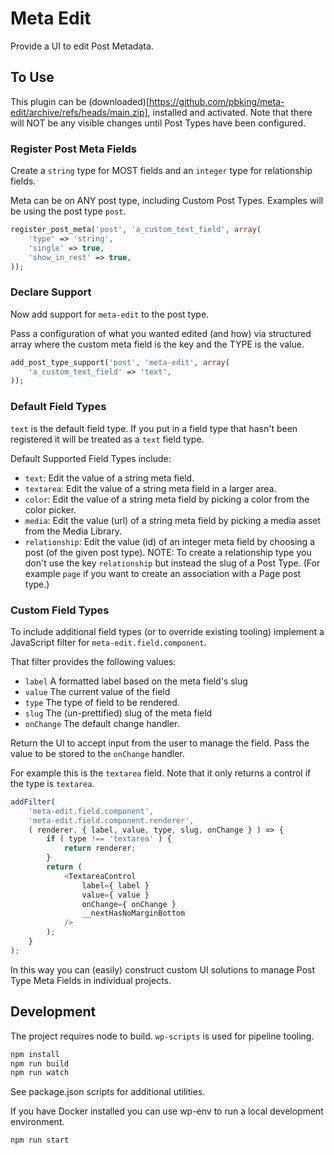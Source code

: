 # Meta Edit

Provide a UI to edit Post Metadata.

## To Use

This plugin can be (downloaded)[https://github.com/pbking/meta-edit/archive/refs/heads/main.zip], installed and activated. 
Note that there will NOT be any visible changes until Post Types have been configured.

### Register Post Meta Fields  

Create a `string` type for MOST fields and an `integer` type for relationship fields.

Meta can be on ANY post type, including Custom Post Types.  Examples will be using the post type `post`.

```php
register_post_meta('post', 'a_custom_text_field', array(
	'type' => 'string',
	'single' => true,
	'show_in_rest' => true,
));
```

### Declare Support

Now add support for `meta-edit` to the post type.

Pass a configuration of what you wanted edited (and how) via structured array where the custom meta field is the key and the TYPE is the value.

```php
add_post_type_support('post', 'meta-edit', array(
	'a_custom_text_field' => 'text',
));
```

### Default Field Types

`text` is the default field type.  If you put in a field type that hasn't been registered it will be treated as a `text` field type.

Default Supported Field Types include:

* `text`: Edit the value of a string meta field.
* `textarea`: Edit the value of a string meta field in a larger area.
* `color`: Edit the value of a string meta field by picking a color from the color picker.
* `media`: Edit the value (url) of a string meta field by picking a media asset from the Media Library.
* `relationship`: Edit the value (id) of an integer meta field by choosing a post (of the given post type).  NOTE: To create a relationship type you don't use the key `relationship` but instead the slug of a Post Type.  (For example `page` if you want to create an association with a Page post type.)

### Custom Field Types

To include additional field types (or to override existing tooling) implement a JavaScript filter for `meta-edit.field.component`. 

That filter provides the following values:
* `label` A formatted label based on the meta field's slug
* `value` The current value of the field
* `type` The type of field to be rendered. 
* `slug` The (un-prettified) slug of the meta field
* `onChange` The default change handler.

Return the UI to accept input from the user to manage the field.  Pass the value to be stored to the `onChange` handler.

For example this is the `textarea` field. Note that it only returns a control if the type is `textarea`.

```javascript
addFilter(
	'meta-edit.field.component',
	'meta-edit.field.component.renderer',
	( renderer, { label, value, type, slug, onChange } ) => {
		if ( type !== 'textarea' ) {
			return renderer;
		}
		return (
			<TextareaControl
				label={ label }
				value={ value }
				onChange={ onChange }
				__nextHasNoMarginBottom
			/>
		);
	}
);
```

In this way you can (easily) construct custom UI solutions to manage Post Type Meta Fields in individual projects.


## Development

The project requires node to build. `wp-scripts` is used for pipeline tooling.  

```bash
npm install
npm run build
npm run watch
```

See package.json scripts for additional utilities.

If you have Docker installed you can use wp-env to run a local development environment.

```bash
npm run start
```